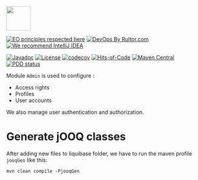 <img src="https://gap.surati.io/img/logo.png" width="64px" height="64px"/>

[![EO principles respected here](https://www.elegantobjects.org/badge.svg)](https://www.elegantobjects.org)
[![DevOps By Rultor.com](http://www.rultor.com/b/gap-enterprise/admin-module)](http://www.rultor.com/p/gap-enterprise/admin-module)
[![We recommend IntelliJ IDEA](https://www.elegantobjects.org/intellij-idea.svg)](https://www.jetbrains.com/idea/)

[![Javadoc](http://www.javadoc.io/badge/io.surati.gap/admin-module.svg)](http://www.javadoc.io/doc/io.surati.gap/admin-module)
[![License](https://img.shields.io/badge/License-Surati-important.svg)](https://github.com/gap-enterprise/admin-module/blob/master/LICENSE.txt)
[![codecov](https://codecov.io/gh/gap-enterprise/admin-module/branch/master/graph/badge.svg)](https://codecov.io/gh/gap-enterprise/admin-module)
[![Hits-of-Code](https://hitsofcode.com/github/gap-enterprise/admin-module)](https://hitsofcode.com/view/github/gap-enterprise/admin-module)
[![Maven Central](https://img.shields.io/maven-central/v/io.surati.gap/admin-module.svg)](https://maven-badges.herokuapp.com/maven-central/io.surati.gap/admin-module)
[![PDD status](http://www.0pdd.com/svg?name=gap-enterprise/admin-module)](http://www.0pdd.com/p?name=gap-enterprise/admin-module)

Module `Admin` is used to configure :

- Access rights
- Profiles
- User accounts

We also manage user authentication and authorization.

# Generate jOOQ classes
After adding new files to liquibase folder, we have to run the maven profile `jooqGen` like this:
```shell
mvn clean compile -PjooqGen
```

